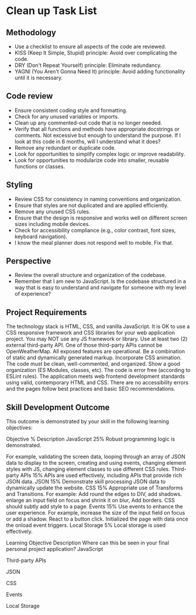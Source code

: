 # Clean up Task List

## Methodology
- Use a checklist to ensure all aspects of the code are reviewed.
- KISS (Keep It Simple, Stupid) principle: Avoid over complicating the code.
- DRY (Don't Repeat Yourself) principle: Eliminate redundancy.
- YAGNI (You Aren't Gonna Need It) principle: Avoid adding functionality until it is necessary.

## Code review
- Ensure consistent coding style and formatting.
- Check for any unused variables or imports.
- Clean up any commented-out code that is no longer needed.
- Verify that all functions and methods have appropriate docstrings or comments. Not excessive but enough to understand the purpose. If I look at this code in 6 months, will I understand what it does?
- Remove any redundant or duplicate code.
- Look for opportunities to simplify complex logic or improve readability.
- Look for opportunities to modularize code into smaller, reusable functions or classes.

## Styling
- Review CSS for consistency in naming conventions and organization.
- Ensure that styles are not duplicated and are applied efficiently.
- Remove any unused CSS rules.
- Ensure that the design is responsive and works well on different screen sizes including mobile devices.
- Check for accessibility compliance (e.g., color contrast, font sizes, keyboard navigation).
- I know the meal planner does not respond well to mobile. Fix that.

## Perspective
- Review the overall structure and organization of the codebase.
- Remember that I am new to JavaScript. Is the codebase structured in a way that is easy to understand and navigate for someone with my level of experience?

## Project Requirements
The technology stack is HTML, CSS, and vanilla JavaScript.
It is OK to use a CSS responsive framework and CSS libraries for your web application project.
You may NOT use any JS framework or library.
Use at least two (2) external third-party API.
One of those third-party APIs cannot be OpenWeatherMap.
All exposed features are operational.
Be a combination of static and dynamically generated markup.
Incorporate CSS animation.
The code must be clean, well-commented, and organized. Show a good organization (ES Modules, classes, etc).
The code is error free (according to ESLint rules).
The application meets web frontend development standards using valid, contemporary HTML and CSS. There are no accessibility errors and the pages follow best practices and basic SEO recommendations.



## Skill Development Outcome
This outcome is demonstrated by your skill in the following learning objectives:

Objective	%	Description
JavaScript	25%	Robust programming logic is demonstrated.

For example, validating the screen data, looping through an array of JSON data to display to the screen, creating and using events, changing element styles with JS, changing element classes to use different CSS rules.
Third-party APIs	15%	APIs are used effectively, including APIs that provide rich JSON data.
JSON	15%	Demonstrate skill processing JSON data to dynamically update the website.
CSS	15%	Appropriate use of Transforms and Transitions. For example: Add round the edges to DIV, add shadows. enlarge an input field on focus and shrink it on blur, Add borders. CSS should subtly add style to a page.
Events	15%	Use events to enhance the user experience. For example, increase the size of the input field on focus or add a shadow. React to a button click. Initialized the page with data once the onload event triggers.
Local Storage	5%	Local storage is used effectively.


Learning Objective	Description	Where can this be seen in your final personal project application?
JavaScript		
		
		
Third-party APIs		
		
		
JSON		
		
		
CSS		
		
		
Events		
		
		
Local Storage		
		
		
